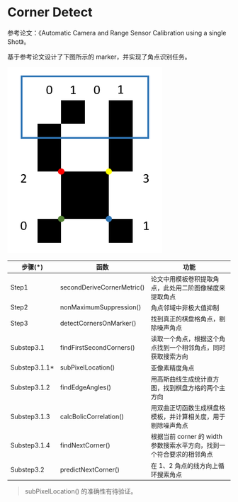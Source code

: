 # Corner Detect

参考论文：《Automatic Camera and Range Sensor Calibration using a single Shot》。

基于参考论文设计了下图所示的 marker，并实现了角点识别任务。

![marker 图标](/Marker.png)

|步骤(*)|函数|功能|
|---|---|---|
|Step1|secondDeriveCornerMetric()|论文中用模板卷积提取角点，此处用二阶图像梯度来提取角点|
|Step2|nonMaximumSuppression()|角点邻域中非极大值抑制|
|Step3|detectCornersOnMarker()|找到真正的棋盘格角点，剔除噪声角点|
|Substep3.1|findFirstSecondCorners()|读取一个角点，根据这个角点找到一个相邻角点，同时获取搜索方向|
|Substep3.1.1*|subPixelLocation()|亚像素精度角点|
|Substep3.1.2|findEdgeAngles()|用高斯曲线生成统计直方图，找到棋盘方格的两个主方向|
|Substep3.1.3|calcBolicCorrelation()|用双曲正切函数生成棋盘格模板，并计算相关度，用于剔除噪声角点|
|Substep3.1.4|findNextCorner()|根据当前 corner 的 width 参数搜索水平方向，找到一个符合要求的相邻角点|
|Substep3.2|predictNextCorner()|在 1、2 角点的线方向上循环搜索角点|

> subPixelLocation() 的准确性有待验证。